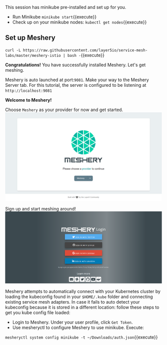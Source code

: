 This session has minikube pre-installed and set up for you. 

- Run Minikube
`minikube start`{{execute}}
- Check up on your minikube nodes:
`kubectl get nodes`{{execute}}

## Set up Meshery

`curl -L https://raw.githubusercontent.com/layer5io/service-mesh-labs/master/meshery-istio | bash -`{{execute}}

**Congratulations!**
You have successfully installed Meshery. Let's get meshing.

Meshery is auto launched at port:`9081`. 
Make your way to the Meshery Server tab. For this tutorial, the server is configured to be listening at `http://localhost:9081`

**Welcome to Meshery!**

Choose `Meshery` as your provider for now and get started.
![Meshery landing page](./assets/server-page.png)

Sign up and start meshing around!
![Sign up page](./assets/login-page.png)

Meshery attempts to automatically connect with your Kubernetes cluster by loading the kubeconfig found in your `$HOME/.kube` folder and connecting existing service mesh adapters. 
In case it fails to auto detect your kubeconfig because it is stored in a different location: follow these steps to get you kube config file loaded:

 - Login to Meshery. Under your user profile, click `Get Token`.
 - Use mesheryctl to configure Meshery to use minikube. Execute:

`mesheryctl system config minikube -t ~/Downloads/auth.json`{{execute}}